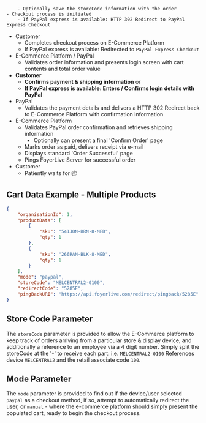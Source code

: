         - Optionally save the storeCode information with the order
    - Checkout process is initiated
        - If PayPal express is available: HTTP 302 Redirect to PayPal Express Checkout
- Customer
    - Completes checkout process on E-Commerce Platform
    - If PayPal express is available: Redirected to `PayPal Express Checkout`
- E-Commerce Platform / PayPal 
    - Validates order information and presents login screen with cart contents and total order value
- **Customer**
    - **Confirms payment & shipping information** or
    - **If PayPal express is available: Enters / Confirms login details with PayPal**
- PayPal
    - Validates the payment details and delivers a HTTP 302 Redirect back to E-Commerce Platform with confirmation information
- E-Commerce Platform
    - Validates PayPal order confirmation and retrieves shipping information
        - Optionally can present a final 'Confirm Order' page
    - Marks order as paid, delivers receipt via e-mail
    - Displays standard 'Order Successful' page
    - Pings FoyerLive Server for successful order
- Customer
    - Patiently waits for :package:
    
    
## Cart Data Example - Multiple Products
```json
{
    "organisationId": 1,
    "productData": [
        {
            "sku": "541JON-BRN-8-MED",
            "qty": 1
        },
        {
            "sku": "266RAN-BLK-8-MED",
            "qty": 1
        }
    ],
    "mode": "paypal",
    "storeCode": "MELCENTRAL2-0100",
    "redirectCode": "5285E",
    "pingBackURI": "https://api.foyerlive.com/redirect/pingback/5285E"
}
```

## Store Code Parameter
The `storeCode` parameter is provided to allow the E-Commerce platform to keep track of orders arriving from a particular store & display device, and additionally a reference to an employee via a 4 digit number. Simply split the storeCode at the '-' to receive each part: i.e. `MELCENTRAL2-0100` References device `MELCENTRAL2` and the retail associate code `100`.

## Mode Parameter
The `mode` parameter is provided to find out if the device/user selected `paypal` as a checkout method, if so, attempt to automatically redirect the user, or `manual` - where the e-commerce platform should simply present the populated cart, ready to begin the checkout process.

